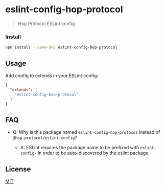 # eslint-config-hop-protocol

> Hop Protocol ESLint config

### Install

```sh
npm install --save-dev eslint-config-hop-protocol
```

## Usage

Add config to extends in your ESLint config:

```json
{
  "extends": [
    "eslint-config-hop-protocol"
  ]
}
```

## FAQ

- Q: Why is this package named `eslint-config-hop-protocol` instead of `@hop-protocol/eslint-config`?

    - A: ESLint requires the package name to be prefixed with `eslint-config-` in order to be auto-discovered by the eslint package.


## License

[MIT](LICENSE)
